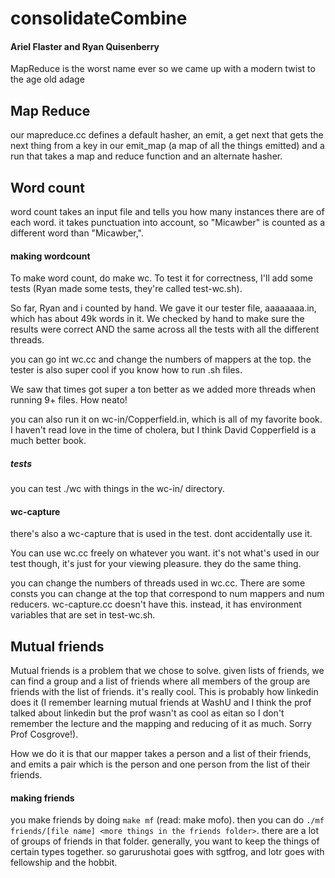 # consolidateCombine

#### Ariel Flaster and Ryan Quisenberry

MapReduce is the worst name ever so we came up with a modern twist to the age old adage


## Map Reduce

our mapreduce.cc defines a default hasher, an emit, a get next that gets the next thing 
from a key in our emit_map (a map of all the things emitted) and a run that takes a map and 
reduce function and an alternate hasher. 



## Word count

word count takes an input file and tells you how many instances there are of each word. 
it takes punctuation into account, so "Micawber" is counted as a different word than "Micawber,". 


#### making wordcount 

To make word count, do make wc. To test it for correctness, I'll add some tests (Ryan made 
some tests, they're called test-wc.sh). 

So far, Ryan and i counted by hand. We gave it our tester file, aaaaaaaa.in, which has about 49k
words in it. We checked by hand to make sure the results were correct AND the same across all 
the tests with all the different threads.

you can go int wc.cc and change the numbers of mappers at the top. the tester is also super cool if you know how to run .sh files. 

We saw that times got super a ton better as we added more threads when running 9+ files. How neato! 

you can also run it on wc-in/Copperfield.in, which is all of my favorite book. I haven't read love 
in the time of cholera, but I think David Copperfield is a much better book.


##### tests

you can test ./wc with things in the wc-in/ directory.


#### wc-capture

there's also a wc-capture that is used in the test. dont accidentally use it. 

You can use wc.cc freely on whatever you want. it's not what's used in our test though, it's just 
for your viewing pleasure. they do the same thing.


you can change the numbers of threads used in wc.cc. There are some consts you can change at the 
top that correspond to num mappers and num reducers. wc-capture.cc doesn't have this. instead, it 
has environment variables that are set in test-wc.sh. 





## Mutual friends

Mutual friends is a problem that we chose to solve. given lists of friends, we can find a group and a list of friends 
where all members of the group are friends with the list of friends. it's really cool. This is probably
how linkedin does it (I remember learning mutual friends at WashU and I think the prof talked about linkedin
but the prof wasn't as cool as eitan so I don't remember the lecture and the mapping and reducing of it
as much. Sorry Prof Cosgrove!).


How we do it is that our mapper takes a person and a list of their friends, and emits a pair which is 
the person and one person from the list of their friends. 



#### making friends

you make friends by doing `make mf` (read: make mofo). then you can do `./mf friends/[file name] <more things in the friends folder>`. there are a lot of groups of friends in that folder. generally, you want to keep the things of certain types together. so garurushotai goes with sgtfrog, and lotr goes with fellowship and the hobbit. 


